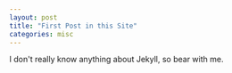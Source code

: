 ```yaml
---
layout: post
title: "First Post in this Site"
categories: misc
---
```

I don't really know anything about Jekyll, so bear with me.
